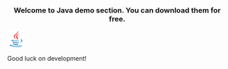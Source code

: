 <h3 align="center">Welcome to Java demo section. You can download them for free.</h3>
<p align="left"> <a href="https://www.java.com" target="_blank" rel="noreferrer"> <img src="https://raw.githubusercontent.com/devicons/devicon/master/icons/java/java-original.svg" alt="java" width="40" height="40"/> </a> </p
<h3 align="center">Good luck on development!</h3>
